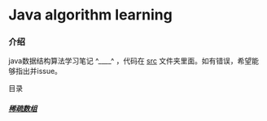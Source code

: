 # Java algorithm learning

### 介绍
java数据结构算法学习笔记 ^____^ ，代码在 [src](src/algorithm) 文件夹里面。如有错误，希望能够指出并issue。

 目录
##### [稀疏数组](src/algorithm/sparseArray.java)
